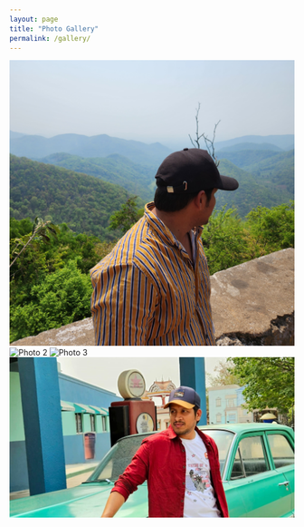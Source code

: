 ```yaml
---
layout: page
title: "Photo Gallery"
permalink: /gallery/
---
```


<div class="gallery-container">
  <div class="gallery">
    <img src="assets/img/Gallery/hari2.png" alt="Photo 1">
    <img src="assets/img/Gallery/poolday.png" alt="Photo 2">
    <img src="assets/img/Gallery/TeamLunch.png" alt="Photo 3">
    <img src="assets/img/Gallery/withcar.png" alt="Photo 4">
  </div>
</div>
